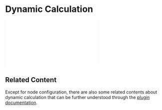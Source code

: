 # Dynamic Calculation

<embed src="../plugins/dynamic-calculation/node.md#L3-L999"></embed>

## Related Content

Except for node configuration, there are also some related contents about dynamic calculation that can be further understood through the [plugin documentation](../plugins/dynamic-calculation/index.md).
